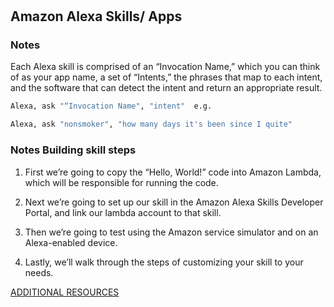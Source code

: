 #  

## Amazon Alexa Skills/ Apps

### Notes

Each Alexa skill is comprised of an “Invocation Name,” which you can think of as your app name, a set of “Intents,” the phrases that map to each intent, and the software that can detect the intent and return an appropriate result.

```python
Alexa, ask "“Invocation Name", "intent"  e.g.

Alexa, ask "nonsmoker", "how many days it's been since I quite"
```

### Notes Building skill steps

1. First we’re going to copy the “Hello, World!” code into Amazon Lambda, which will be responsible for running the code.

2. Next we’re going to set up our skill in the Amazon Alexa Skills Developer Portal, and link our lambda account to that skill.

3. Then we’re going to test using the Amazon service simulator and on an Alexa-enabled device.

4. Lastly, we’ll walk through the steps of customizing your skill to your needs.

[ADDITIONAL RESOURCES](https://bit.ly/alexaskill)
